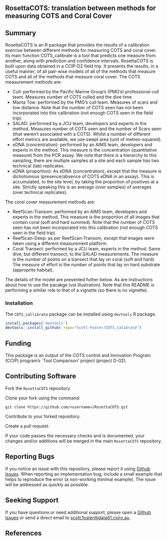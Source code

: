 
## RosettaCOTS: translation between methods for measuring COTS and Coral Cover

## Summary

RosettaCOTS is an R package that provides the results of a calibration
exercise between different methods for measuring COTS and coral cover.
Its main function COTS_calibrate is a tool that predicts one measure
from another, along with prediction and confidence intervals.
RosettaCOTS is built upon data obtained in a CCIP-D2 field trip. It
presents the results, in a useful manner, of all pair-wise models of all
of the methods that measure COTS and all of the methods that measure
coral cover. The COTS measurement methods are:

- Cull: performed by the Pacific Marine Group’s (PMG’s) professional
  cull team. Measures number of COTS culled and the dive time.
- Manta Tow: performed by the PMG’s cull team. Measures of scars and tow
  distance. Note that the number of COTS seen has not been incorporated
  into this calibration (not enough COTS seen in the field trip).
- SALAD: performed by a JCU team, developers and experts in the method.
  Measures number of COTS seen and the number of Scars seen (that
  weren’t associated with a COTS). Whilst a number of different effort
  metrics are available, we use swept area (unit of metres-squared).
- eDNA (concentration): performed by an AIMS team, developers and
  experts in the method. This measure is the concentration (quantitative
  measure) from the PCR assay. We note that there is a hierarchy to this
  sampling, there are multiple samples at a site and each sample has two
  technical (lab) replicates.
- eDNA (proportion): As eDNA (concentration), except that the measure is
  dichotomous (presence/absence of COTS eDNA in an assay). This is
  accumulated, to the site level, by taking the proportion of positives
  at a site. Strictly speaking this is an average (over samples) of
  averages (over technical replicates).

The coral cover measurement methods are:

- ReefScan-Transom: performed by an AIMS team, developers and experts in
  the method. This measure is the proportion of all images that contain
  coral (soft and hard summed). Note that the number of COTS seen has
  not been incorporated into this calibration (not enough COTS seen in
  the field trip).
- ReefScan-Deep: as per ReefScan-Transom, except that images were taken
  using a different measurement platform.
- Coral Transect: performed by a JCU team, experts in the method. Same
  dive, but different transect, to the SALAD measurements. The measure
  is the number of points on a transect that lay on coral (soft and
  hard). The measure of effort is the number of points that lay on hard
  substrate (approprite habitat).

The details of the model are presented futher below. As are instructions
about how to use the pacakge (via illustration). Note that this README
is performing a similar role to that of a vignette (so there is no
vignette).

### Installation

The `COTS_callibrate` package can be installed using `devtools` R
package.

``` r
install.packages('devtools')
devtools::install_github( repo="Scott-Foster/COTS_calibrate")
```

## Funding

This package is an output of the COTS control and Innovation Program
(CCIP) program’s \`Tool Comparison’ project (project D-02).

## Contributing Software

Fork the `RosettaCOTS` repository

Clone your fork using the command:

`git clone https://github.com/<username>/RosettaCOTS.git`

Contribute to your forked repository.

Create a pull request.

If your code passes the necessary checks and is documented, your changes
and/or additions will be merged in the main `RosettaCOTS` repository.

## Reporting Bugs

If you notice an issue with this repository, please report it using
[Github Issues](https://github.com/Scott-Foster/RosettaCOTS/issues).
When reporting an implementation bug, include a small example that helps
to reproduce the error (a non-working minimal example). The issue will
be addressed as quickly as possible.

## Seeking Support

If you have questions or need additional support, please open a [Github
Issues](https://github.com/Scott-Foster/RosettaCOTS/issues) or send a
direct email to <scott.foster@data61.csiro.au>.

## References
